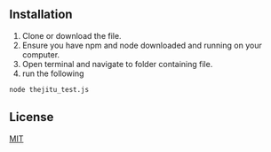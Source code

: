 ## Installation

1. Clone or download the file.
2. Ensure you have npm and node downloaded and running on your computer.
3. Open terminal and navigate to folder containing file.
4. run the following

```bash
node thejitu_test.js
```
## License

[MIT](https://choosealicense.com/licenses/mit/)